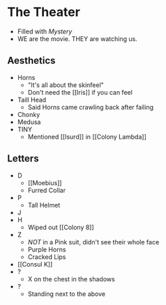 # The Theater
- Filled with *Mystery*
- WE are the movie. THEY are watching us.
## Aesthetics
- Horns
	- "It's all about the skinfeel"
	- Don't need the [[Iris]] if you can feel
- Taill Head
	- Said Horns came crawling back after failing
- Chonky
- Medusa
- TINY
	- Mentioned [[Isurd]] in [[Colony Lambda]]
## Letters
- D
	- [[Moebius]]
	- Furred Collar
- P
	- Tall Helmet
- J
- H
	- Wiped out [[Colony 8]]
- Z
	- *NOT* in a Pink suit, didn't see their whole face
	- Purple Horns
	- Cracked Lips
- [[Consul K]]
- ?
	- X on the chest in the shadows
- ?
	- Standing next to the above